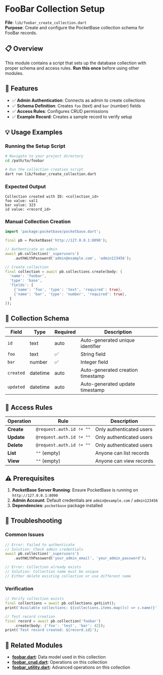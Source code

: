 # FooBar Collection Setup

**File**: `lib/foobar_create_collection.dart`  
**Purpose**: Create and configure the PocketBase collection schema for FooBar records.

## 📋 Overview

This module contains a script that sets up the database collection with proper schema and access rules. **Run this once** before using other modules.

## 🔧 Features

- ✅ **Admin Authentication**: Connects as admin to create collections
- ✅ **Schema Definition**: Creates `foo` (text) and `bar` (number) fields
- ✅ **Access Rules**: Configures CRUD permissions
- ✅ **Example Record**: Creates a sample record to verify setup

## 💡 Usage Examples

### Running the Setup Script

```bash
# Navigate to your project directory
cd /path/to/foobar

# Run the collection creation script
dart run lib/foobar_create_collection.dart
```

### Expected Output

```
Collection created with ID: <collection_id>
foo value: val1
bar value: 323
id value: <record_id>
```

### Manual Collection Creation

```dart
import 'package:pocketbase/pocketbase.dart';

final pb = PocketBase('http://127.0.0.1:8090');

// Authenticate as admin
await pb.collection('_superusers')
    .authWithPassword('admin@example.com', 'admin123456');

// Create collection
final collection = await pb.collections.create(body: {
  'name': 'foobar',
  'type': 'base',
  'fields': [
    {'name': 'foo', 'type': 'text', 'required': true},
    {'name': 'bar', 'type': 'number', 'required': true},
  ]
});
```

## 🎯 Collection Schema

| Field | Type | Required | Description |
|-------|------|----------|-------------|
| `id` | text | auto | Auto-generated unique identifier |
| `foo` | text | ✅ | String field |
| `bar` | number | ✅ | Integer field |
| `created` | datetime | auto | Auto-generated creation timestamp |
| `updated` | datetime | auto | Auto-generated update timestamp |

## 🔐 Access Rules

| Operation | Rule | Description |
|-----------|------|-------------|
| **Create** | `@request.auth.id != ""` | Only authenticated users |
| **Update** | `@request.auth.id != ""` | Only authenticated users |
| **Delete** | `@request.auth.id != ""` | Only authenticated users |
| **List** | `""` (empty) | Anyone can list records |
| **View** | `""` (empty) | Anyone can view records |

## ⚠️ Prerequisites

1. **PocketBase Server Running**: Ensure PocketBase is running on `http://127.0.0.1:8090`
2. **Admin Account**: Default credentials are `admin@example.com` / `admin123456`
3. **Dependencies**: `pocketbase` package installed

## 🚨 Troubleshooting

### Common Issues

```dart
// Error: Failed to authenticate
// Solution: Check admin credentials
await pb.collection('_superusers')
    .authWithPassword('your_admin_email', 'your_admin_password');

// Error: Collection already exists
// Solution: Collection name must be unique
// Either delete existing collection or use different name
```

### Verification

```dart
// Verify collection exists
final collections = await pb.collections.getList();
print('Available collections: ${collections.items.map((c) => c.name)}');

// Test record creation
final record = await pb.collection('foobar')
    .create(body: {'foo': 'test', 'bar': 42});
print('Test record created: ${record.id}');
```

## 🔗 Related Modules

- **[foobar.dart](./foobar.md)**: Data model used in this collection
- **[foobar_crud.dart](./foobar_crud.md)**: Operations on this collection
- **[foobar_utility.dart](./foobar_utility.md)**: Advanced operations on this collection
